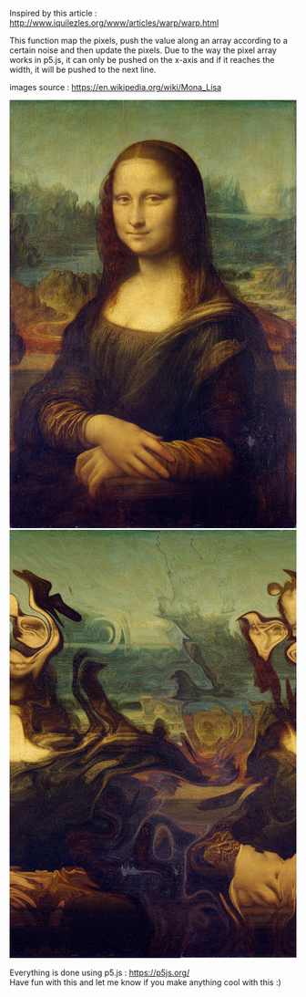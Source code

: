 
Inspired by this article :
http://www.iquilezles.org/www/articles/warp/warp.html

This function map the pixels, push the value along an array according
to a certain noise and then update the pixels. Due to the way the pixel array works in p5.js, it can only be pushed on the x-axis and if it reaches the width, it will be pushed to the next line.


images source : https://en.wikipedia.org/wiki/Mona_Lisa


![](data/mona_800x1192.jpg) ![](data/mona_after.png)

Everything is done using p5.js : https://p5js.org/ \
Have fun with this and let me know if you make anything cool with this :)
